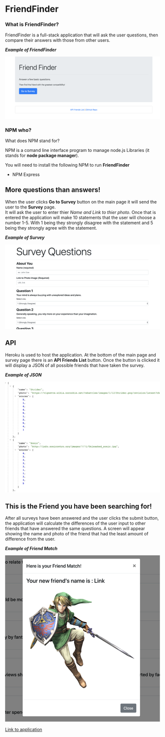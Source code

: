 # FriendFinder

### What is FriendFinder?
FriendFinder is a full-stack application that will ask the user questions, then compare their answers with those from other users. 

**_Example of FriendFinder_**

![Example of FriendFinder](/images/ffindex.png)

### NPM who?
What does NPM stand for?

NPM is a comand line interface program to manage node.js Libraries (it stands for **node package manager**).

You will need to install the following NPM to run **FriendFinder**
* NPM Express

## More questions than answers!
When the user clicks **Go to Survey** button on the main page it will send the user to the **Survey** page.  
It will ask the user to enter thier _Name and Link to thier photo_.
Once that is entered the application will make 10 statements that the user will choose a number 1-5.  With 1 being they strongly disagree with the statement and 5 being they strongly agree with the statement.

**_Example of Survey_**

![Example of Survey page](/images/ffsurvey.png)

## API
Heroku is used to host the application.  At the bottom of the main page and survey page there is an **API Friends List** button.
Once the button is clicked it will display a JSON of all possible friends that have taken the survey.

**_Example of JSON_**

![Example of JSON return](/images/ffapi.png)

## This is the Friend you have been searching for!
After all surveys have been answered and the user clicks the submit button, the application will calculate the differences of the user input to other friends that have answered the same questions. A screen will appear showing 
the name and photo of the friend that had the least amount of difference from the user.

**_Example of Friend Match_**

![Example of Friend Match image](/images/ffresult.png)

[Link to application](https://serene-dusk-44359.herokuapp.com/)